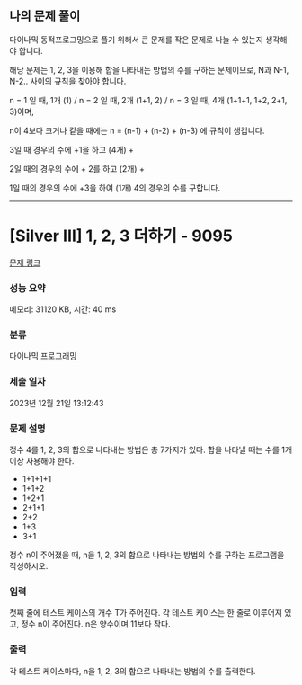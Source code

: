 ## 나의 문제 풀이

다이나믹 동적프로그밍으로 풀기 위해서 큰 문제를 작은 문제로 나눌 수 있는지 생각해야 합니다.

해당 문제는 1, 2, 3을 이용해 합을 나타내는 방법의 수를 구하는 문제이므로, N과 N-1, N-2.. 사이의
규칙을 찾아야 합니다.

n = 1 일 때, 1개 (1) / n = 2 일 때, 2개 (1+1, 2) / n = 3 일 때, 4개 (1+1+1, 1+2, 2+1, 3)이며,

n이 4보다 크거나 같을 때에는 n = (n-1) + (n-2) + (n-3) 에 규칙이 생깁니다.

3일 때 경우의 수에 +1을 하고 (4개) + 

2일 때의 경우의 수에 + 2를 하고 (2개) + 

1일 때의 경우의 수에 +3을 하여 (1개) 4의 경우의 수를 구합니다.

---
# [Silver III] 1, 2, 3 더하기 - 9095 

[문제 링크](https://www.acmicpc.net/problem/9095) 

### 성능 요약

메모리: 31120 KB, 시간: 40 ms

### 분류

다이나믹 프로그래밍

### 제출 일자

2023년 12월 21일 13:12:43

### 문제 설명

<p>정수 4를 1, 2, 3의 합으로 나타내는 방법은 총 7가지가 있다. 합을 나타낼 때는 수를 1개 이상 사용해야 한다.</p>

<ul>
	<li>1+1+1+1</li>
	<li>1+1+2</li>
	<li>1+2+1</li>
	<li>2+1+1</li>
	<li>2+2</li>
	<li>1+3</li>
	<li>3+1</li>
</ul>

<p>정수 n이 주어졌을 때, n을 1, 2, 3의 합으로 나타내는 방법의 수를 구하는 프로그램을 작성하시오.</p>

### 입력 

 <p>첫째 줄에 테스트 케이스의 개수 T가 주어진다. 각 테스트 케이스는 한 줄로 이루어져 있고, 정수 n이 주어진다. n은 양수이며 11보다 작다.</p>

### 출력 

 <p>각 테스트 케이스마다, n을 1, 2, 3의 합으로 나타내는 방법의 수를 출력한다.</p>

